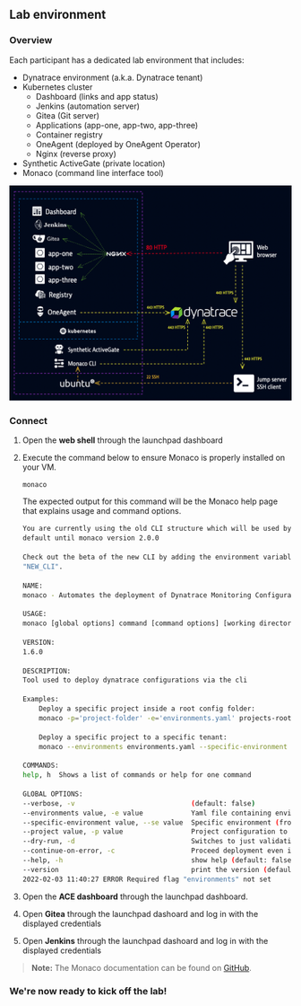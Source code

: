 ## Lab environment

### Overview
Each participant has a dedicated lab environment that includes: 
* Dynatrace environment (a.k.a. Dynatrace tenant)
* Kubernetes cluster
    * Dashboard (links and app status)
    * Jenkins (automation server)
    * Gitea (Git server)
    * Applications (app-one, app-two, app-three)
    * Container registry
    * OneAgent (deployed by OneAgent Operator)
    * Nginx (reverse proxy)
* Synthetic ActiveGate (private location)
* Monaco (command line interface tool)

![Lab environment](../../assets/images/00_lab_environment.png)

### Connect
1. Open the **web shell** through the launchpad dashboard

2. Execute the command below to ensure Monaco is properly installed on your VM.

    ```
    monaco
    ```

    The expected output for this command will be the Monaco help page that explains usage and command options.

    ```bash
    You are currently using the old CLI structure which will be used by
    default until monaco version 2.0.0

    Check out the beta of the new CLI by adding the environment variable
    "NEW_CLI".

    NAME:
    monaco - Automates the deployment of Dynatrace Monitoring Configuration to one or multiple Dynatrace environments.

    USAGE:
    monaco [global options] command [command options] [working directory]

    VERSION:
    1.6.0

    DESCRIPTION:
    Tool used to deploy dynatrace configurations via the cli

    Examples:
        Deploy a specific project inside a root config folder:
        monaco -p='project-folder' -e='environments.yaml' projects-root-folder

        Deploy a specific project to a specific tenant:
        monaco --environments environments.yaml --specific-environment dev --project myProject

    COMMANDS:
    help, h  Shows a list of commands or help for one command

    GLOBAL OPTIONS:
    --verbose, -v                             (default: false)
    --environments value, -e value            Yaml file containing environments to deploy to
    --specific-environment value, --se value  Specific environment (from list) to deploy to (default: none)
    --project value, -p value                 Project configuration to deploy (also deploys any dependent configurations) (default: none)
    --dry-run, -d                             Switches to just validation instead of actual deployment (default: false)
    --continue-on-error, -c                   Proceed deployment even if config upload fails (default: false)
    --help, -h                                show help (default: false)
    --version                                 print the version (default: false)
    2022-02-03 11:40:27 ERROR Required flag "environments" not set
   ```

3. Open the **ACE dashboard** through the launchpad dashboard.

4. Open **Gitea** through the launchpad dashoard and log in with the displayed credentials

5. Open **Jenkins** through the launchpad dashoard and log in with the displayed credentials

> **Note:** The Monaco documentation can be found on [GitHub](https://github.com/dynatrace-oss/dynatrace-monitoring-as-code).

### We're now ready to kick off the lab!
